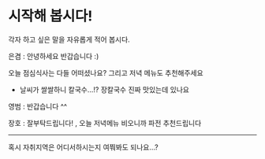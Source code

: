 # 시작해 봅시다!
각자 하고 싶은 말을 자유롭게 적어 봅시다.

은겸 : 안녕하세요 반갑습니다 :)
        

오늘 점심식사는 다들 어떠셨나요? 그리고 저녁 메뉴도 추천해주세요
- 날씨가 쌀쌀하니 칼국수...!? 장칼국수 진짜 맛있는데 있나요

영범 : 반갑습니다 ^^

장호 : 잘부탁드립니다! , 오늘 저녁메뉴 비오니까 파전 추천드립니다

---
혹시 자취지역은 어디서하시는지 여쭤봐도 되나요...? 
